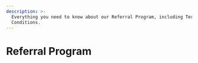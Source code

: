 ```yaml
---
description: >-
  Everything you need to know about our Referral Program, including Terms and
  Conditions.
---
```


# Referral Program

